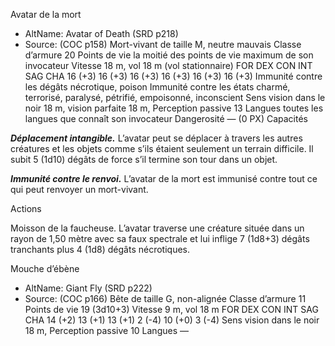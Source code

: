 Avatar de la mort
- AltName: <!--AltName-->Avatar of Death (SRD p218)<!--/AltName-->
- Source: <!--Source-->(COC p158)<!--/Source-->
Mort-vivant de taille M, neutre mauvais
Classe d’armure 20
Points de vie la moitié des points de vie maximum de son invocateur
Vitesse 18 m, vol 18 m (vol stationnaire)
FOR DEX CON INT SAG CHA
16 (+3) 16 (+3) 16 (+3) 16 (+3) 16 (+3) 16 (+3)
Immunité contre les dégâts nécrotique, poison
Immunité contre les états charmé, terrorisé, paralysé, pétrifié, empoisonné, inconscient
Sens vision dans le noir 18 m, vision parfaite 18 m, Perception passive 13
Langues toutes les langues que connaît son invocateur
Dangerosité — (0 PX)
Capacités

**_Déplacement intangible._** L’avatar peut se déplacer à travers les autres créatures et les objets comme s’ils étaient seulement un terrain difficile. Il subit 5 (1d10) dégâts de force s’il termine son tour dans un objet.

**_Immunité contre le renvoi._** L’avatar de la mort est immunisé contre tout ce qui peut renvoyer un mort-vivant.

Actions

Moisson de la faucheuse. L’avatar traverse une créature située dans un rayon de 1,50 mètre avec sa faux spectrale et lui inflige 7 (1d8+3) dégâts tranchants plus 4 (1d8) dégâts nécrotiques.



Mouche d’ébène
- AltName: <!--AltName-->Giant Fly (SRD p222)<!--/AltName-->
- Source: <!--Source-->(COC p166)<!--/Source-->
Bête de taille G, non-alignée
Classe d’armure 11
Points de vie 19 (3d10+3)
Vitesse 9 m, vol 18 m
FOR DEX CON INT SAG CHA
14 (+2) 13 (+1) 13 (+1) 2 (-4) 10 (+0) 3 (-4)
Sens vision dans le noir 18 m, Perception passive 10
Langues —

